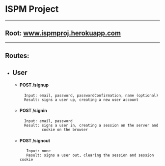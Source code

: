 ISPM Project 
=
---
Root: www.ispmproj.herokuapp.com
-
---
## Routes:
* ## User
    * #### POST /signup
            Input: email, password, passwordConfirmation, name (optional)
            Result: signs a user up, creating a new user account 
    * #### POST /signin
            Input: email, password
            Result: signs a user in, creating a session on the server and 
                    cookie on the browser
    * #### POST /signout
             Input: none
             Result: signs a user out, clearing the session and session cookie 